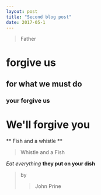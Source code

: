 ```yaml
---
layout: post
title: "Second blog post"
date: 2017-05-1
---
```

> Father
# forgive us
## for what we must do
### your forgive us
We'll forgive you
==
** Fish and a whistle **
> Whistle and a Fish


*Eat everything*
**they put on your dish**
>by
>> John Prine
